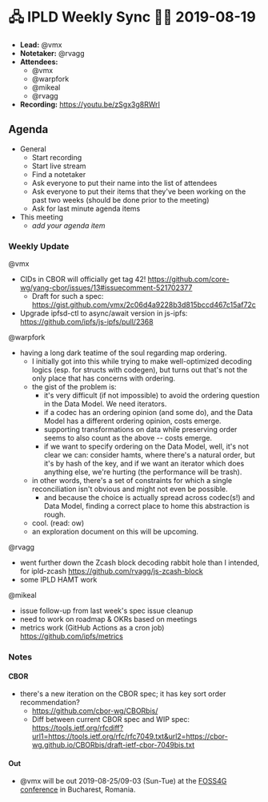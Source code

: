 # 🖧 IPLD Weekly Sync 🙌🏽 2019-08-19

- **Lead:** @vmx
- **Notetaker:** @rvagg
- **Attendees:**
  - @vmx
  - @warpfork
  - @mikeal
  - @rvagg
- **Recording:** https://youtu.be/zSgx3g8RWrI 


## Agenda

- General
  - Start recording
  - Start live stream
  - Find a notetaker
  - Ask everyone to put their name into the list of attendees
  - Ask everyone to put their items that they've been working on the past two weeks (should be done prior to the meeting)
  - Ask for last minute agenda items
- This meeting
  - _add your agenda item_


### Weekly Update

@vmx
 - CIDs in CBOR will officially get tag 42! https://github.com/core-wg/yang-cbor/issues/13#issuecomment-521702377
   - Draft for such a spec: https://gist.github.com/vmx/2c06d4a9228b3d815bccd467c15af72c
 - Upgrade ipfsd-ctl to async/await version in js-ipfs: https://github.com/ipfs/js-ipfs/pull/2368 


@warpfork
 - having a long dark teatime of the soul regarding map ordering.
   - I initially got into this while trying to make well-optimized decoding logics (esp. for structs with codegen), but turns out that's not the only place that has concerns with ordering.
   - the gist of the problem is:
     - it's very difficult (if not impossible) to avoid the ordering question in the Data Model.  We need iterators.
     - if a codec has an ordering opinion (and some do), and the Data Model has a different ordering opinion, costs emerge.
     - supporting transformations on data while preserving order seems to also count as the above -- costs emerge.
     - if we want to specify ordering on the Data Model, well, it's not clear we can: consider hamts, where there's a natural order, but it's by hash of the key, and if we want an iterator which does anything else, we're hurting (the performance will be trash).
   - in other words, there's a set of constraints for which a single reconciliation isn't obvious and might not even be possible.
     - and because the choice is actually spread across codec(s!) and Data Model, finding a correct place to home this abstraction is rough.
   - cool.  (read: ow)
   - an exploration document on this will be upcoming.

@rvagg
 - went further down the Zcash block decoding rabbit hole than I intended, for ipld-zcash https://github.com/rvagg/js-zcash-block
 - some IPLD HAMT work

@mikeal
 - issue follow-up from last week's spec issue cleanup
 - need to work on roadmap & OKRs based on meetings
 - metrics work (GitHub Actions as a cron job) https://github.com/ipfs/metrics


### Notes

#### CBOR

- there's a new iteration on the CBOR spec; it has key sort order recommendation?
  - https://github.com/cbor-wg/CBORbis/
  - Diff between current CBOR spec and WIP spec: https://tools.ietf.org/rfcdiff?url1=https://tools.ietf.org/rfc/rfc7049.txt&url2=https://cbor-wg.github.io/CBORbis/draft-ietf-cbor-7049bis.txt

#### Out

 - @vmx will be out 2019-08-25/09-03 (Sun-Tue) at the [FOSS4G conference](https://2019.foss4g.org/) in Bucharest, Romania.
 
